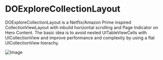# DOExploreCollectionLayout
DOExploreCollectionLayout is a Netflix/Amazon Prime inspired CollectionViewLayout with inbuild horizontal scrolling and Page Indicator on Hero Content. The basic idea is to avoid nested UITableViewCells with UICollectionView and improve performance and complexity by using a flat UICollectionView hierachy.

![Image](http://share.obrhoff.de/z3RzLd+)